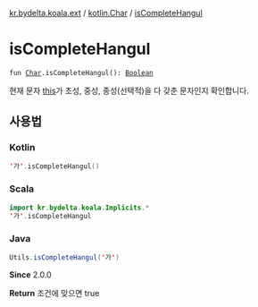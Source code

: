 [kr.bydelta.koala.ext](../index.md) / [kotlin.Char](index.md) / [isCompleteHangul](./is-complete-hangul.md)

# isCompleteHangul

`fun `[`Char`](https://kotlinlang.org/api/latest/jvm/stdlib/kotlin/-char/index.html)`.isCompleteHangul(): `[`Boolean`](https://kotlinlang.org/api/latest/jvm/stdlib/kotlin/-boolean/index.html)

현재 문자 [this](is-complete-hangul/-this-.md)가 초성, 중성, 종성(선택적)을 다 갖춘 문자인지 확인합니다.

## 사용법

### Kotlin

``` kotlin
'가'.isCompleteHangul()
```

### Scala

``` kotlin
import kr.bydelta.koala.Implicits.*
'가'.isCompleteHangul
```

### Java

``` java
Utils.isCompleteHangul('가')
```

**Since**
2.0.0

**Return**
조건에 맞으면 true

